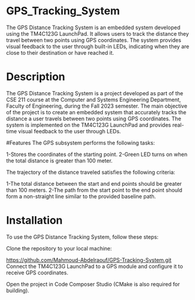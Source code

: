 # GPS_Tracking_System
The GPS Distance Tracking System is an embedded system developed using the TM4C123G LaunchPad. It allows users to track the distance they travel between two points using GPS coordinates. The system provides visual feedback to the user through built-in LEDs, indicating when they are close to their destination or have reached it.

# Description
The GPS Distance Tracking System is a project developed as part of the CSE 211 course at the Computer and Systems Engineering Department, Faculty of Engineering, during the Fall 2023 semester. The main objective of the project is to create an embedded system that accurately tracks the distance a user travels between two points using GPS coordinates. The system is implemented on the TM4C123G LaunchPad and provides real-time visual feedback to the user through LEDs.

#Features
The GPS subsystem performs the following tasks:

1-Stores the coordinates of the starting point.
2-Green LED turns on when the total distance is greater than 100 meter.

The trajectory of the distance traveled satisfies the following criteria:

1-The total distance between the start and end points should be greater than 100 meters.
2-The path from the start point to the end point should form a non-straight line similar to the provided baseline path.

# Installation
To use the GPS Distance Tracking System, follow these steps:

Clone the repository to your local machine:

https://github.com/Mahmoud-Abdelraouf/GPS-Tracking-System.git
Connect the TM4C123G LaunchPad to a GPS module and configure it to receive GPS coordinates.

Open the project in Code Composer Studio (CMake is also required for building).
